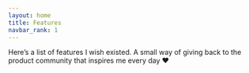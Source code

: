 ```yaml
---
layout: home
title: Features
navbar_rank: 1
---
```

Here’s a list of features I wish existed. A small way of giving back to the product community that inspires me every day ❤️
